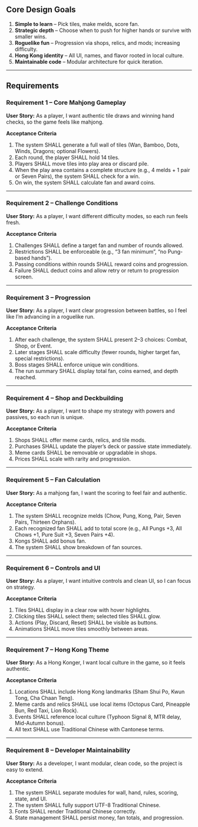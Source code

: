 ## Core Design Goals
1. **Simple to learn** – Pick tiles, make melds, score fan.
2. **Strategic depth** – Choose when to push for higher hands or survive with smaller wins.
3. **Roguelike fun** – Progression via shops, relics, and mods; increasing difficulty.
4. **Hong Kong identity** – All UI, names, and flavor rooted in local culture.
5. **Maintainable code** – Modular architecture for quick iteration.

---

## Requirements

### Requirement 1 – Core Mahjong Gameplay
**User Story:** As a player, I want authentic tile draws and winning hand checks, so the game feels like mahjong.

**Acceptance Criteria**
1. The system SHALL generate a full wall of tiles (Wan, Bamboo, Dots, Winds, Dragons; optional Flowers).
2. Each round, the player SHALL hold 14 tiles.
3. Players SHALL move tiles into play area or discard pile.
4. When the play area contains a complete structure (e.g., 4 melds + 1 pair or Seven Pairs), the system SHALL check for a win.
5. On win, the system SHALL calculate fan and award coins.

---

### Requirement 2 – Challenge Conditions
**User Story:** As a player, I want different difficulty modes, so each run feels fresh.

**Acceptance Criteria**
1. Challenges SHALL define a target fan and number of rounds allowed.
2. Restrictions SHALL be enforceable (e.g., “3 fan minimum”, “no Pung-based hands”).
3. Passing conditions within rounds SHALL reward coins and progression.
4. Failure SHALL deduct coins and allow retry or return to progression screen.

---

### Requirement 3 – Progression
**User Story:** As a player, I want clear progression between battles, so I feel like I’m advancing in a roguelike run.

**Acceptance Criteria**
1. After each challenge, the system SHALL present 2–3 choices: Combat, Shop, or Event.
2. Later stages SHALL scale difficulty (fewer rounds, higher target fan, special restrictions).
3. Boss stages SHALL enforce unique win conditions.
4. The run summary SHALL display total fan, coins earned, and depth reached.

---

### Requirement 4 – Shop and Deckbuilding
**User Story:** As a player, I want to shape my strategy with powers and passives, so each run is unique.

**Acceptance Criteria**
1. Shops SHALL offer meme cards, relics, and tile mods.
2. Purchases SHALL update the player’s deck or passive state immediately.
3. Meme cards SHALL be removable or upgradable in shops.
4. Prices SHALL scale with rarity and progression.

---

### Requirement 5 – Fan Calculation
**User Story:** As a mahjong fan, I want the scoring to feel fair and authentic.

**Acceptance Criteria**
1. The system SHALL recognize melds (Chow, Pung, Kong, Pair, Seven Pairs, Thirteen Orphans).
2. Each recognized fan SHALL add to total score (e.g., All Pungs +3, All Chows +1, Pure Suit +3, Seven Pairs +4).
3. Kongs SHALL add bonus fan.
4. The system SHALL show breakdown of fan sources.

---

### Requirement 6 – Controls and UI
**User Story:** As a player, I want intuitive controls and clean UI, so I can focus on strategy.

**Acceptance Criteria**
1. Tiles SHALL display in a clear row with hover highlights.
2. Clicking tiles SHALL select them; selected tiles SHALL glow.
3. Actions (Play, Discard, Reset) SHALL be visible as buttons.
4. Animations SHALL move tiles smoothly between areas.

---

### Requirement 7 – Hong Kong Theme
**User Story:** As a Hong Konger, I want local culture in the game, so it feels authentic.

**Acceptance Criteria**
1. Locations SHALL include Hong Kong landmarks (Sham Shui Po, Kwun Tong, Cha Chaan Teng).
2. Meme cards and relics SHALL use local items (Octopus Card, Pineapple Bun, Red Taxi, Lion Rock).
3. Events SHALL reference local culture (Typhoon Signal 8, MTR delay, Mid-Autumn bonus).
4. All text SHALL use Traditional Chinese with Cantonese terms.

---

### Requirement 8 – Developer Maintainability
**User Story:** As a developer, I want modular, clean code, so the project is easy to extend.

**Acceptance Criteria**
1. The system SHALL separate modules for wall, hand, rules, scoring, state, and UI.
2. The system SHALL fully support UTF-8 Traditional Chinese.
3. Fonts SHALL render Traditional Chinese correctly.
4. State management SHALL persist money, fan totals, and progression.